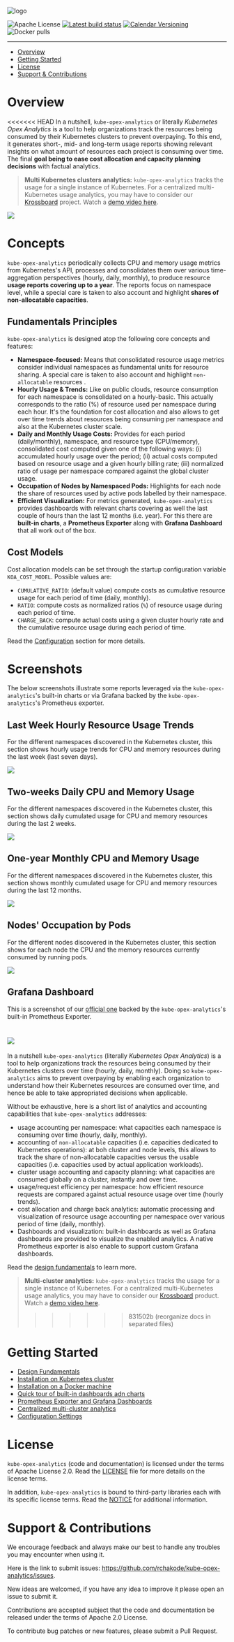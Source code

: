 ![logo](https://github.com/rchakode/kube-opex-analytics/blob/master/kube-opex-analytics.png)

![Apache License](https://img.shields.io/github/license/rchakode/kube-opex-analytics.svg?label=License)
[![Latest build status](https://github.com/rchakode/kube-opex-analytics/workflows/Build/badge.svg)](https://github.com/rchakode/kube-opex-analytics/actions)
[![Calendar Versioning](https://img.shields.io/badge/calver-YY.MM.MICRO-bb8fce.svg)](http://calver.org)
![Docker pulls](https://img.shields.io/docker/pulls/rchakode/kube-opex-analytics.svg?label=Docker%20Pulls)

---

- [Overview](#overview)
- [Getting Started](#getting-started)
- [License](#license)
- [Support & Contributions](#support--contributions)
 
# Overview
<<<<<<< HEAD
In a nutshell, `kube-opex-analytics` or literally *Kubernetes Opex Analytics* is a tool to help organizations track the resources being consumed by their Kubernetes clusters to prevent overpaying. To this end, it generates short-, mid- and long-term usage reports showing relevant insights on what amount of resources each project is consuming over time. The final **goal being to ease cost allocation and capacity planning decisions** with factual analytics.

> **Multi Kubernetes clusters analytics:** `kube-opex-analytics` tracks the usage for a single instance of Kubernetes. For a centralized multi-Kubernetes usage analytics, you may have to consider our [Krossboard](https://krossboard.app/) project. Watch a [demo video here](https://youtu.be/lfkUIREDYDY). 

![](screenshots/kube-opex-analytics-overview.png)


# Concepts
`kube-opex-analytics` periodically collects CPU and memory usage metrics from Kubernetes's API, processes and consolidates them over various time-aggregation perspectives (hourly, daily, monthly), to produce resource **usage reports covering up to a year**. The reports focus on namespace level, while a special care is taken to also account and highlight **shares of non-allocatable capacities**.

## Fundamentals Principles
`kube-opex-analytics` is designed atop the following core concepts and features:

* **Namespace-focused:** Means that consolidated resource usage metrics consider individual namespaces as fundamental units for resource sharing. A special care is taken to also account and highlight `non-allocatable` resources .
* **Hourly Usage & Trends:** Like on public clouds, resource consumption for each namespace is consolidated on a hourly-basic. This actually corresponds to the ratio (%) of resource used per namespace during each hour. It's the foundation for cost allocation and also allows to get over time trends about resources being consuming per namespace and also at the Kubernetes cluster scale.
* **Daily and Monthly Usage Costs:** Provides for each period (daily/monthly), namespace, and resource type (CPU/memory), consolidated cost computed given one of the following ways: (i) accumulated hourly usage over the period; (ii) actual costs computed based on resource usage and a given hourly billing rate; (iii) normalized ratio of usage per namespace compared against the global cluster usage.
* **Occupation of Nodes by Namespaced Pods:** Highlights for each node the share of resources used by active pods labelled by their namespace.
* **Efficient Visualization:** For metrics generated, `kube-opex-analytics` provides dashboards with relevant charts covering as well the last couple of hours than the last 12 months (i.e. year). For this there are **built-in charts**, a **Prometheus Exporter** along with **Grafana Dashboard** that all work out of the box.


## Cost Models
Cost allocation models can be set through the startup configuration variable `KOA_COST_MODEL`. Possible values are:

* `CUMULATIVE_RATIO`: (default value) compute costs as cumulative resource usage for each period of time (daily, monthly).
* `RATIO`: compute costs as normalized ratios (`%`) of resource usage during each period of time.
* `CHARGE_BACK`: compute actual costs using a given cluster hourly rate and the cumulative resource usage during each period of time.

Read the [Configuration](#configuration-variables) section for more details.

# Screenshots
The below screenshots illustrate some reports leveraged via the `kube-opex-analytics`'s built-in charts or via Grafana backed by the `kube-opex-analytics`'s Prometheus exporter.

## Last Week Hourly Resource Usage Trends
For the different namespaces discovered in the Kubernetes cluster, this section shows hourly usage trends for CPU and memory resources during the last week (last seven days).

![](./screenshots/sample-one-week-hourly-usage.png)

## Two-weeks Daily CPU and Memory Usage
For the different namespaces discovered in the Kubernetes cluster, this section shows daily cumulated usage for CPU and memory resources during the last 2 weeks.

![](./screenshots/sample-two-weeks-daily-usage.png)

## One-year Monthly CPU and Memory Usage
For the different namespaces discovered in the Kubernetes cluster, this section shows monthly cumulated usage for CPU and memory resources during the last 12 months.

![](./screenshots/sample-one-year-monthly-usage.png)

## Nodes' Occupation by Pods
For the different nodes discovered in the Kubernetes cluster, this section shows for each node the CPU and the memory resources currently consumed by running pods.

![](./screenshots/sample-last-nodes-occupation-by-pods.png)

## Grafana Dashboard
This is a screenshot of our [official one](https://grafana.com/dashboards/10282) backed by the `kube-opex-analytics`'s built-in Prometheus Exporter.

![](./screenshots/kube-opex-analytics-grafana.png)
=======
In a nutshell `kube-opex-analytics` (literally *Kubernetes Opex Analytics*) is a tool to help organizations track the resources being consumed by their Kubernetes clusters over time (hourly, daily, monthly). Doing so `kube-opex-analytics` aims to prevent overpaying by enabling each organization to understand how their Kubernetes resources are consumed over time, and hence be able to take appropriated decisions when applicable.

Without be exhaustive, here is a short list of analytics and accounting capabilities that `kube-opex-analytics` addresses:
 * usage accounting per namespace: what capacities each namespace is consuming over time (hourly, daily, monthly).
 * accounting of `non-allocatable` capacities (i.e. capacities dedicated to Kubernetes operations): at boh cluster and node levels, this allows to track the share of non-allocatable capacities versus the usable capacities (i.e. capacities used by actual application workloads). 
 * cluster usage accounting and capacity planning: what capacities are consumed globally on a cluster, instantly and over time.
 * usage/request efficiency per namespace: how efficient resource requests are compared against actual resource usage over time (hourly trends).
 * cost allocation and charge back analytics: automatic processing and visualization of resource usage accounting per namespace over various period of time (daily, monthly).
 * Dashboards and visualization: built-in dashboards as well as Grafana dashboards are provided to visualize the enabled analytics. A native Prometheus exporter is also enable to support custom Grafana dashboards. 

Read the [design fundamentals](./docs/design-fundamentals.md) to learn more. 
 
> **Multi-cluster analytics:** `kube-opex-analytics` tracks the usage for a single instance of Kubernetes. For a centralized multi-Kubernetes usage analytics, you may have to consider our [Krossboard](https://krossboard.app/) product. Watch a [demo video here](https://youtu.be/lfkUIREDYDY).
>>>>>>> 831502b (reorganize docs in separated files)

# Getting Started
  * [Design Fundamentals](./docs/design-fundamentals.md)
  * [Installation on Kubernetes cluster](./docs/installation-on-kubernetes.md)
  * [Installation on a Docker machine](./docs/installation-on-docker.md)
  * [Quick tour of built-in dashboards adn charts](./docs/built-in-dashboards-and-charts.md)
  * [Prometheus Exporter and Grafana Dashboards](./docs/prometheus-exporter-grafana-dashboard.md)
  * [Centralized multi-cluster analytics](./docs/multi-cluster-analytics.md)
  * [Configuration Settings](./docs/configuration-settings.md)


# License
`kube-opex-analytics` (code and documentation) is licensed under the terms of Apache License 2.0. Read the [LICENSE](./LICENSE) file for more details on the license terms.

In addition, `kube-opex-analytics` is bound to third-party libraries each with its specific license terms. Read the [NOTICE](./NOTICE) for additional information.

# Support & Contributions
We encourage feedback and always make our best to handle any troubles you may encounter when using it.

Here is the link to submit issues: https://github.com/rchakode/kube-opex-analytics/issues.

New ideas are welcomed, if you have any idea to improve it please open an issue to submit it.

Contributions are accepted subject that the code and documentation be released under the terms of Apache 2.0 License.

To contribute bug patches or new features, please submit a Pull Request.
